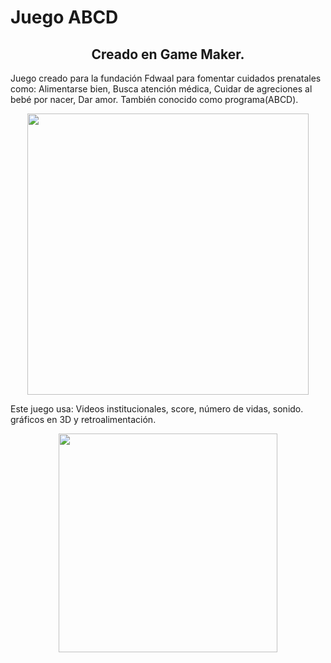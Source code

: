 # Juego ABCD
<h2 align="center">Creado en Game Maker.</h2>
Juego creado para la fundación Fdwaal para fomentar cuidados prenatales como: Alimentarse bien, Busca atención médica, Cuidar de agreciones al bebé por nacer, Dar amor. También conocido como programa(ABCD).
</br>
<p align="center">
  <img src="https://scontent.fuio1-1.fna.fbcdn.net/v/t1.0-9/28276950_1630763373672230_8880221401482634001_n.jpg?_nc_cat=0&oh=89633a158b8eec7ca1b96f109a10bd0e&oe=5B9748BB" width="450"/>
  
</p>
Este juego usa: Videos institucionales, score, número de vidas, sonido. gráficos en 3D y retroalimentación.
</br>
<p align="center">
  <img src="https://scontent.fuio1-1.fna.fbcdn.net/v/t1.0-9/28279318_1630763433672224_619382856250528796_n.jpg?_nc_cat=0&oh=9d4c3254eb94551ffb61e47a683bcc21&oe=5B920C10" width="350"/>
  
</p>
